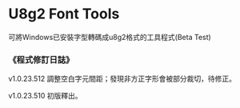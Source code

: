 # U8g2 Font Tools
可將Windows已安裝字型轉碼成u8g2格式的工具程式(Beta Test)

### 《程式修訂日誌》
v1.0.23.512 調整空白字元間距；發現非方正字形會被部分裁切，待修正。

v1.0.23.510 初版釋出。
